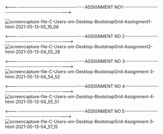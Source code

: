 
<--------------------------------------ASSIGNMENT NO1------------------------------------------------->

![screencapture-file-C-Users-om-Desktop-BootstrapGrid-Assingment1-html-2021-05-13-05_19_08](https://user-images.githubusercontent.com/80150887/118125432-cde44200-b3ab-11eb-87bf-a60e3ee4b0e1.png)



<--------------------------------------ASSIGNMENT NO 2------------------------------------------------->
![screencapture-file-C-Users-om-Desktop-BootstrapGrid-Assignment2-html-2021-05-13-04_55_28](https://user-images.githubusercontent.com/80150887/118123357-fdde1600-b3a8-11eb-9b42-1d6c84e16c12.png)


<--------------------------------------ASSIGNMENT NO 3------------------------------------------------->
![screencapture-file-C-Users-om-Desktop-BootstrapGrid-Assignment-3-html-2021-05-13-04_54_52](https://user-images.githubusercontent.com/80150887/118125478-e3596c00-b3ab-11eb-81b5-364028601b06.png)

<--------------------------------------ASSIGNMENT NO 4------------------------------------------------->
![screencapture-file-C-Users-om-Desktop-BootstrapGrid-Assignment-4-html-2021-05-13-04_55_51](https://user-images.githubusercontent.com/80150887/118125517-f2401e80-b3ab-11eb-9e41-166bc17b5812.png)

<--------------------------------------ASSIGNMENT NO 5------------------------------------------------>
![screencapture-file-C-Users-om-Desktop-BootstrapGrid-Assignment-5-html-2021-05-13-04_57_15](https://user-images.githubusercontent.com/80150887/118125574-084ddf00-b3ac-11eb-9f45-4756a0888617.png)
